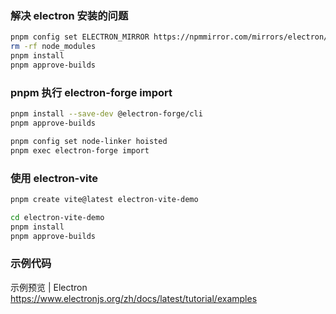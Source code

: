 ### 解决 electron 安装的问题

```bash
pnpm config set ELECTRON_MIRROR https://npmmirror.com/mirrors/electron/
rm -rf node_modules
pnpm install
pnpm approve-builds

```

### pnpm 执行 electron-forge import

```bash
pnpm install --save-dev @electron-forge/cli
pnpm approve-builds

pnpm config set node-linker hoisted
pnpm exec electron-forge import

```

### 使用 electron-vite

```bash
pnpm create vite@latest electron-vite-demo

cd electron-vite-demo
pnpm install
pnpm approve-builds

```

### 示例代码

示例预览 | Electron
https://www.electronjs.org/zh/docs/latest/tutorial/examples
